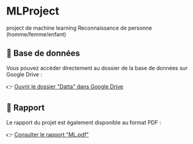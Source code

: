 # MLProject
project de machine learning Reconnaissance de personne (homme/femme/enfant)

## 📁 Base de données

Vous pouvez accéder directement au dossier de la base de données sur Google Drive :

👉 [Ouvrir le dossier "Datta" dans Google Drive](https://drive.google.com/drive/folders/1RK1_rAxukkJc1pKQLKudA2sQ2KEMA5dI?usp=sharing)


## 📄 Rapport

Le rapport du projet est également disponible au format PDF :

👉 [Consulter le rapport "ML.pdf"](https://drive.google.com/file/d/ML.pdf/view?usp=sharing)
